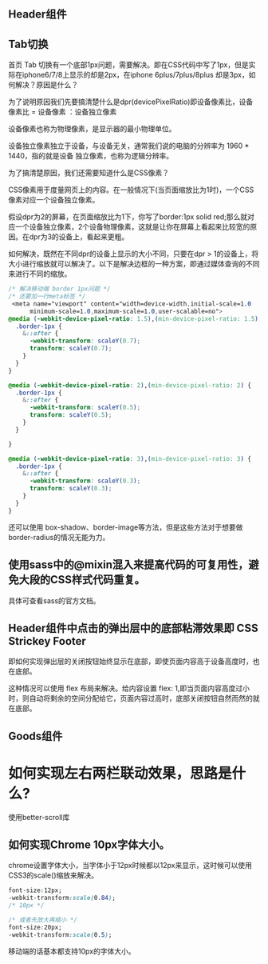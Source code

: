 ## Header组件

## Tab切换
首页 Tab 切换有一个底部1px问题，需要解决。即在CSS代码中写了1px，但是实际在iphone6/7/8上显示的却是2px，在iphone 6plus/7plus/8plus 却是3px，如何解决？原因是什么？

为了说明原因我们先要搞清楚什么是dpr(devicePixelRatio)即设备像素比，设备像素比 = 设备像素 ：设备独立像素

设备像素也称为物理像素，是显示器的最小物理单位。

设备独立像素独立于设备，与设备无关，通常我们说的电脑的分辨率为 1960 * 1440，指的就是设备
独立像素，也称为逻辑分辨率。

为了搞清楚原因，我们还需要知道什么是CSS像素？

CSS像素用于度量网页上的内容。在一般情况下(当页面缩放比为1时)，一个CSS像素对应一个设备独立像素。


假设dpr为2的屏幕，在页面缩放比为1下，你写了border:1px solid red;那么就对应一个设备独立像素，2个设备物理像素，这就是让你在屏幕上看起来比较宽的原因。在dpr为3的设备上，看起来更粗。

如何解决，既然在不同dpr的设备上显示的大小不同，只要在dpr > 1的设备上，将大小进行缩放就可以解决了。以下是解决边框的一种方案，即通过媒体查询的不同来进行不同的缩放。

```CSS
/* 解决移动端 border 1px问题 */
/* 还要加一行meta标签 */
 <meta name="viewport" content="width=device-width,initial-scale=1.0
      minimum-scale=1.0,maximum-scale=1.0,user-scalable=no">
@media (-webkit-device-pixel-ratio: 1.5),(min-device-pixel-ratio: 1.5) {
  .border-1px {
    &::after {
      -webkit-transform: scaleY(0.7);
      transform: scaleY(0.7);
    }
  }
}

@media (-webkit-device-pixel-ratio: 2),(min-device-pixel-ratio: 2) {
  .border-1px {
    &::after {
      -webkit-transform: scaleY(0.5);
      transform: scaleY(0.5);
    }
  }

}

@media (-webkit-device-pixel-ratio: 3),(min-device-pixel-ratio: 3) {
  .border-1px {
    &::after {
      -webkit-transform: scaleY(0.3);
      transform: scaleY(0.3);
    }
  }
}
```
还可以使用 box-shadow、border-image等方法，但是这些方法对于想要做border-radius的情况无能为力。

## 使用sass中的@mixin混入来提高代码的可复用性，避免大段的CSS样式代码重复。
具体可查看sass的官方文档。


## Header组件中点击的弹出层中的底部粘滞效果即 CSS Strickey Footer
即如何实现弹出层的关闭按钮始终显示在底部，即使页面内容高于设备高度时，也在底部。

这种情况可以使用 flex 布局来解决。给内容设置 flex: 1,即当页面内容高度过小时，则自动将剩余的空间分配给它，页面内容过高时，底部关闭按钮自然而然的就在底部。


## Goods组件
# 如何实现左右两栏联动效果，思路是什么?
使用better-scroll库

## 如何实现Chrome 10px字体大小。
chrome设置字体大小，当字体小于12px时候都以12px来显示，这时候可以使用CSS3的scale()缩放来解决。
```CSS
font-size:12px;
-webkit-transform:scale(0.84);
/* 10px */

/* 或者先放大再缩小 */
font-size:20px;
-webkit-transform:scale(0.5);
```
移动端的话基本都支持10px的字体大小。


